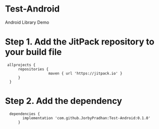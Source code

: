 # Test-Android
Android Library Demo

# Step 1. Add the JitPack repository to your build file
     allprojects {
		  repositories {
			 			maven { url 'https://jitpack.io' }
		  }
	  }
# Step 2. Add the dependency
      dependencies {
	        implementation 'com.github.JorbyPradhan:Test-Android:0.1.0'
	      }
